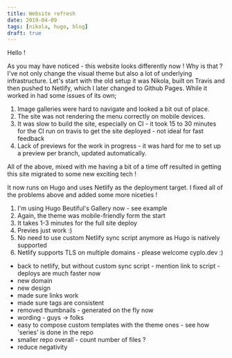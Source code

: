 ```yaml
---
title: Website refresh
date: 2019-04-09
tags: [nikola, hugo, blog]
draft: true
---
```


Hello !

As you may have noticed - this website looks differently now ! Why is that ? I've not only change the visual theme but also a lot of underlying infrastructure.
Let's start with the old setup it was Nikola, built on Travis and then pushed to Netlify, which I later changed to Github Pages. While it worked in had some issues of its own;

1. Image galleries were hard to navigate and looked a bit out of place.
2. The site was not rendering the menu correctly on mobile devices.
3. It was slow to build the site, especially on CI - it took 15 to 30 minutes for the CI run on travis to get the site deployed - not ideal for fast feedback
4. Lack of previews for the work in progress - it was hard for me to set up a preview per branch, updated automatically.

All of the above, mixed with me having a bit of a time off resulted in getting this site migrated to some new exciting tech !

It now runs on Hugo and uses Netlify as the deployment target. I fixed all of the problems above and added some more niceties !

1. I'm using Hugo Beutiful's Gallery now - see example
2. Again, the theme was mobile-friendly form the start
3. It takes 1-3 minutes for the full site deploy
4. Previes just work :)
5. No need to use custom Netlify sync script anymore as Hugo is natively supported
6. Netlify supports TLS on multiple domains - please welcome cyplo.dev :)

- back to netlify, but without custom sync script - mention link to script - deploys are much faster now
- new domain
- new design
- made sure links work
- made sure tags are consistent
- removed thumbnails - generated on the fly now
- wording - guys -> folks
- easy to compose custom templates with the theme ones - see how 'series' is done in the repo
- smaller repo overall - count number of files ?
- reduce negativity
